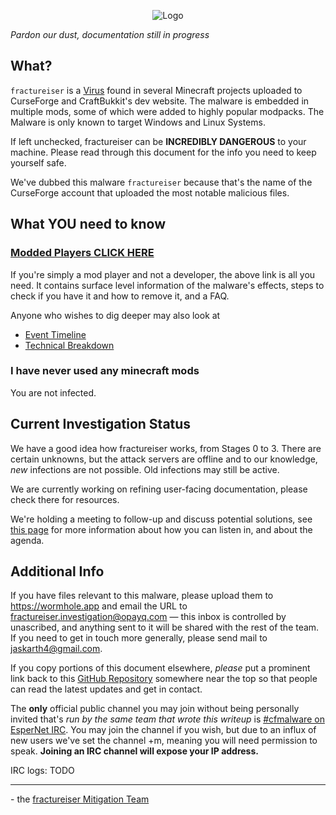 <p align="center">
    <img src="docs/media/logo.svg" alt="Logo">
</p>

*Pardon our dust, documentation still in progress*

## What?
`fractureiser` is a [Virus](https://en.wikipedia.org/wiki/Computer_virus) found in several Minecraft projects uploaded to CurseForge and CraftBukkit's dev website. The malware is embedded in multiple mods, some of which were added to highly popular modpacks. The Malware is only known to target Windows and Linux Systems.

If left unchecked, fractureiser can be **INCREDIBLY DANGEROUS** to your machine. Please read through this document for the info you need to keep yourself safe.

We've dubbed this malware `fractureiser` because that's the name of the CurseForge account that uploaded the most notable malicious files.  

## What YOU need to know

### [Modded Players CLICK HERE](docs/users.md)

If you're simply a mod player and not a developer, the above link is all you need. It contains surface level information of the malware's effects, steps to check if you have it and how to remove it, and a FAQ.

Anyone who wishes to dig deeper may also look at
* [Event Timeline](docs/timeline.md)
* [Technical Breakdown](docs/tech.md)

### I have never used any minecraft mods

You are not infected.

## Current Investigation Status
We have a good idea how fractureiser works, from Stages 0 to 3. There are certain
unknowns, but the attack servers are offline and to our knowledge, *new* infections are
not possible. Old infections may still be active.

We are currently working on refining user-facing documentation, please check there for
resources.

We're holding a meeting to follow-up and discuss potential solutions, see [this page](https://github.com/fractureiser-investigation/fractureiser/blob/main/docs/2023-06-08-meeting.md) for more information about how you can listen in, and about the agenda.

## Additional Info

If you have files relevant to this malware, please upload them to https://wormhole.app and email the URL to fractureiser.investigation@opayq.com — this inbox is controlled by unascribed, and anything sent to it will be shared with the rest of the team. If you need to get in touch more generally, please send mail to jaskarth4@gmail.com.

If you copy portions of this document elsewhere, *please* put a prominent link back to this [GitHub Repository](https://github.com/fractureiser-investigation/fractureiser) somewhere near the top so that people can read the latest updates and get in contact.

The **only** official public channel you may join without being personally invited that's *run by the same team that wrote this writeup* is [#cfmalware on EsperNet IRC](https://webchat.esper.net/?channels=cfmalware). 
You may join the channel if you wish, but due to an influx of new users we've set the channel +m, meaning you will need permission to speak. 
**Joining an IRC channel will expose your IP address.**

IRC logs: TODO

---

\- the [fractureiser Mitigation Team](docs/credits.md)
